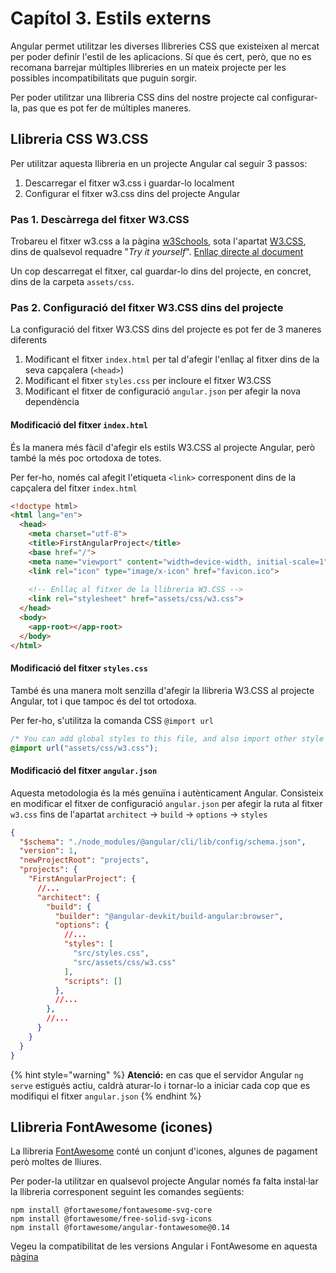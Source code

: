 # Capítol 3. Estils externs
Angular permet utilitzar les diverses llibreries CSS que existeixen al mercat per poder definir l'estil de les aplicacions. Sí que és cert, però, que no es recomana barrejar múltiples llibreries en un mateix projecte per les possibles incompatibilitats que puguin sorgir.

Per poder utilitzar una llibreria CSS dins del nostre projecte cal configurar-la, pas que es pot fer de múltiples maneres.

## Llibreria CSS W3.CSS
Per utilitzar aquesta llibreria en un projecte Angular cal seguir 3 passos:
1. Descarregar el fitxer w3.css i guardar-lo localment
2. Configurar el fitxer w3.css dins del projecte Angular

### Pas 1. Descàrrega del fitxer W3.CSS
Trobareu el fitxer w3.css a la pàgina [w3Schools](https://www.w3schools.com/), sota l'apartat [W3.CSS](https://www.w3schools.com/w3css/default.asp), dins de qualsevol requadre "*Try it yourself*".
[Enllaç directe al document](https://www.w3schools.com/w3css/4/w3.css)

Un cop descarregat el fitxer, cal guardar-lo dins del projecte, en concret, dins de la carpeta `assets/css`.

### Pas 2. Configuració del fitxer W3.CSS dins del projecte
La configuració del fitxer W3.CSS dins del projecte es pot fer de 3 maneres diferents
1. Modificant el fitxer `index.html` per tal d'afegir l'enllaç al fitxer dins de la seva capçalera (`<head>`)
2. Modificant el fitxer `styles.css` per incloure el fitxer W3.CSS
3. Modificant el fitxer de configuració `angular.json` per afegir la nova dependència

#### Modificació del fitxer `index.html`
És la manera més fàcil d'afegir els estils W3.CSS al projecte Angular, però també la més poc ortodoxa de totes.

Per fer-ho, només cal afegit l'etiqueta `<link>` corresponent dins de la capçalera del fitxer `index.html`

```html
<!doctype html>
<html lang="en">
  <head>
    <meta charset="utf-8">
    <title>FirstAngularProject</title>
    <base href="/">
    <meta name="viewport" content="width=device-width, initial-scale=1">
    <link rel="icon" type="image/x-icon" href="favicon.ico">
    
    <!-- Enllaç al fitxer de la llibreria W3.CSS -->
    <link rel="stylesheet" href="assets/css/w3.css">
  </head>
  <body>
    <app-root></app-root>
  </body>
</html>
```

#### Modificació del fitxer `styles.css`
També és una manera molt senzilla d'afegir la llibreria W3.CSS al projecte Angular, tot i que tampoc és del tot ortodoxa.

Per fer-ho, s'utilitza la comanda CSS `@import url`

```css
/* You can add global styles to this file, and also import other style files */
@import url("assets/css/w3.css");

```

#### Modificació del fitxer `angular.json`
Aquesta metodologia és la més genuïna i autènticament Angular. Consisteix en modificar el fitxer de configuració `angular.json` per afegir la ruta al fitxer `w3.css` fins de l'apartat `architect` $\rightarrow$ `build` $\rightarrow$ `options` $\rightarrow$ `styles`

```json
{
  "$schema": "./node_modules/@angular/cli/lib/config/schema.json",
  "version": 1,
  "newProjectRoot": "projects",
  "projects": {
    "FirstAngularProject": {
      //...
      "architect": {
        "build": {
          "builder": "@angular-devkit/build-angular:browser",
          "options": {
            //...
            "styles": [
              "src/styles.css",
              "src/assets/css/w3.css"
            ],
            "scripts": []
          },
          //...
        },
        //...
      }
    }
  }
}
```

{% hint style="warning" %}
**Atenció:** en cas que el servidor Angular `ng serve` estigués actiu, caldrà aturar-lo i tornar-lo a iniciar cada cop que es modifiqui el fitxer `angular.json`
{% endhint %}

## Llibreria FontAwesome (icones)
La llibreria [FontAwesome](https://fontawesome.com/) conté un conjunt d'icones, algunes de pagament però moltes de lliures.

Per poder-la utilitzar en qualsevol projecte Angular només fa falta instal·lar la llibreria corresponent seguint les comandes següents:

```
npm install @fortawesome/fontawesome-svg-core
npm install @fortawesome/free-solid-svg-icons
npm install @fortawesome/angular-fontawesome@0.14
```

Vegeu la compatibilitat de les versions Angular i FontAwesome en aquesta [pàgina](https://www.npmjs.com/package/@fortawesome/angular-fontawesome)